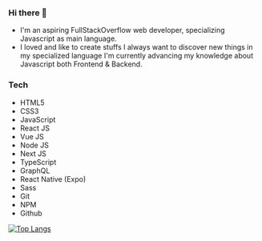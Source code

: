 ### Hi there 👋

- I'm an aspiring FullStackOverflow web developer, specializing Javascript as main language.
- I loved and like to create stuffs I always want to discover new things in my specialized language I'm currently advancing my knowledge about Javascript both Frontend & Backend.

### Tech

- HTML5
- CSS3
- JavaScript
- React JS
- Vue JS
- Node JS
- Next JS
- TypeScript
- GraphQL
- React Native (Expo)
- Sass
- Git
- NPM
- Github

[![Top Langs](https://github-readme-stats.vercel.app/api/top-langs/?username=TmTanky&hide=html,css,ejs&layout=compact)](https://github.com/anuraghazra/github-readme-stats)
